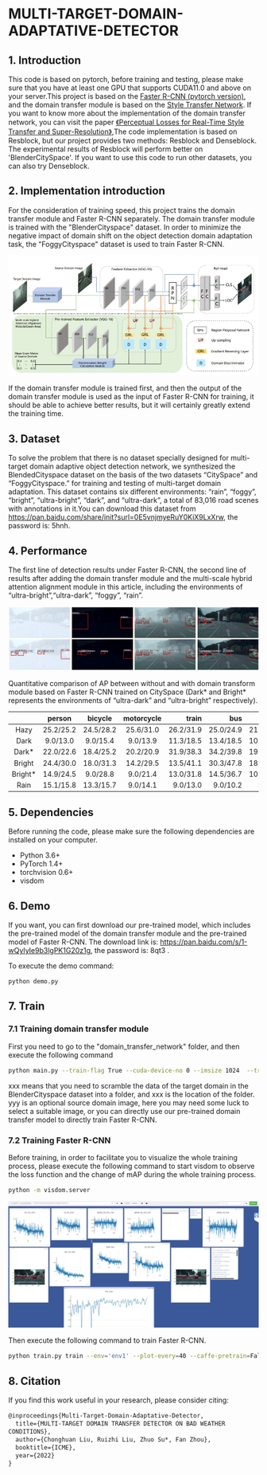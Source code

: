# MULTI-TARGET-DOMAIN-ADAPTATIVE-DETECTOR

## 1. Introduction
This code is based on pytorch, before training and testing, please make sure that you have at least one GPU that supports CUDA11.0 and above on your server.This project is based on the [Faster R-CNN (pytorch version)](https://github.com/chenyuntc/simple-faster-rcnn-pytorch), and the domain transfer module is based on the [Style Transfer Network](https://github.com/tyui592/Perceptual_loss_for_real_time_style_transfer). If you want to know more about the implementation of the domain transfer network, you can visit the paper [《Perceptual Losses for Real-Time Style Transfer
and Super-Resolution》](https://arxiv.org/pdf/1603.08155),The code implementation is based on Resblock, but our project provides two methods: Resblock and Denseblock. The experimental results of Resblock will perform better on 'BlenderCitySpace'. If you want to use this code to run other datasets, you can also try Denseblock.


## 2. Implementation introduction
For the consideration of training speed, this project trains the domain transfer module and Faster R-CNN separately. The domain transfer module is trained with the "BlenderCityspace" dataset. In order to minimize the negative impact of domain shift on the object detection domain adaptation task, the "FoggyCityspace" dataset is used to train Faster R-CNN.

![newtork](./md_image/network.jpg)

If the domain transfer module is trained first, and then the output of the domain transfer module is used as the input of Faster R-CNN for training, it should be able to achieve better results, but it will certainly greatly extend the training time.


## 3. Dataset
To solve the problem that there is no dataset specially designed for multi-target domain adaptive object detection network, we synthesized the BlendedCityspace dataset on the basis of the two datasets “CitySpace” and “FoggyCityspace.” for
training and testing of multi-target domain adaptation. This
dataset contains six different environments: “rain”, “foggy”,
“bright”, “ultra-bright”, “dark”, and “ultra-dark”, a total of
83,016 road scenes with annotations in it.You can download this dataset from https://pan.baidu.com/share/init?surl=0E5vnjmyeRuY0KiX9LxXrw, the password is: 5hnh.

## 4. Performance
The first line of detection results under Faster R-CNN, the second line of results after adding the domain transfer module and the multi-scale hybrid attention alignment module in this article, including the environments of “ultra-bright”,“ultra-dark”, “foggy”, “rain”.

![performance](./md_image/performance.jpg)

 Quantitative comparison of AP between without and with domain transform module based on Faster R-CNN trained on CitySpace (Dark* and Bright* represents the environments of “ultra-dark” and “ultra-bright” respectively).

 |           |person|bicycle|motorcycle| train |bus| truck| car| rider| mean
| :------------: | :--------: | :---------: |:---: |---: |---: |---: |---: |---: |---: |
|Hazy |25.2/25.2 |24.5/28.2| 25.6/31.0 |26.2/31.9| 25.0/24.9 |21.5/23.8 |27.2/35.7 |31.2/32.1| 25.8/29.1|
|Dark |9.0/13.0| 9.0/15.4| 9.0/13.9| 11.3/18.5| 13.4/18.5| 10.0/12.7| 23.2/32.4| 9.0/14.9| 11.8/17.4|
|Dark* |22.0/22.6| 18.4/25.2| 20.2/20.9| 31.9/38.3| 34.2/39.8| 19.3/21.8| 35.4/42.6| 23.9/29.1| 25.7/30.0|
|Bright| 24.4/30.0 |18.0/31.3| 14.2/29.5 |13.5/41.1| 30.3/47.8| 18.5/29.7| 34.1/44.5| 24.2/40.5 |22.2/36.8|
|Bright*| 14.9/24.5 |9.0/28.8| 9.0/21.4 |13.0/31.8| 14.5/36.7| 10.6/23.6| 18.0/43.2| 9.0/36.7| 12.3/30.7|
|Rain| 15.1/15.8| 13.3/15.7| 9.0/14.1| 9.0/13.0| 9.0/10.2| 9.0/7.5| 17.2/18.0| 17.0/17.0| 12.0/14.0|



## 5. Dependencies
Before running the code, please make sure the following dependencies are installed on your computer.
* Python 3.6+
* PyTorch 1.4+
* torchvision 0.6+
* visdom

## 6. Demo
If you want, you can first download our pre-trained model, which includes the pre-trained model of the domain transfer module and the pre-trained model of Faster R-CNN. The download link is: https://pan.baidu.com/s/1-wQyIyIe9b3lgPK1G20z1g, the password is: 8qt3 .

To execute the demo command:
```Bash
python demo.py
```
## 7. Train

### 7.1 Training domain transfer module

First you need to go to the "domain_transfer_network" folder, and then execute the following command

```Bash
python main.py --train-flag True --cuda-device-no 0 --imsize 1024  --train-content xxx --train-style yyy --save-path train_model_save/
```
xxx means that you need to scramble the data of the target domain in the BlenderCityspace dataset into a folder, and xxx is the location of the folder. yyy is an optional source domain image, here you may need some luck to select a suitable image, or you can directly use our pre-trained domain transfer model to directly train Faster R-CNN.

### 7.2 Training Faster R-CNN
Before training, in order to facilitate you to visualize the whole training process, please execute the following command to start visdom to observe the loss function and the change of mAP during the whole training process.
```Bash
python -m visdom.server
```
![visdom](./md_image/visdom.jpg)

Then execute the following command to train Faster R-CNN.

```Bash
python train.py train --env='env1' --plot-every=40 --caffe-pretrain=False
```

## 8. Citation
If you find this work useful in your research, please consider citing:

```
@inproceedings{Multi-Target-Domain-Adaptative-Detector,
  title={MULTI-TARGET DOMAIN TRANSFER DETECTOR ON BAD WEATHER CONDITIONS},
  author={Chonghuan Liu, Ruizhi Liu, Zhuo Su*, Fan Zhou},
  booktitle={ICME},
  year={2022}
}
```










